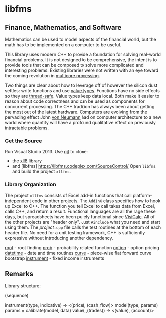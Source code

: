 # libfms
## Finance, Mathematics, and Software

Mathematics can be used to model aspects of the financial world, but the math has to be implemented on a computer to be useful.

This library uses modern C++ to provide a foundation for solving real-world financial problems. 
It is not designed to be comprehensive, the intent is to provide tools that can be composed to solve more complicated and interesting problems. 
Existing libraries were not written with an eye toward the coming revolution in 
[multicore processing](http://www.gotw.ca/publications/concurrency-ddj.htm).

Two things are clear about how to leverage off of however the silicon dust settles: 
write functions and use [value types](http://msdn.microsoft.com/en-us/library/hh438479.aspx). 
Functions have no side effects so they are [thread-safe](http://en.wikipedia.org/wiki/Thread_safety). 
Value types keep data local. Both make it easier to reason about code correctness and can be used as components for concurrent processing. 
The C++ tradition has always been about getting the most out of the latest hardware.
Computers are evolving from the pervading effect 
John [von Neumann](http://en.wikipedia.org/wiki/Von_Neumann_architecture) had on computer architecture to a new world where 
quantity will have a profound qualitative effect on previously intractable problems.

### Get the Source
Run Visual Studio 2013. Use [git](http://msdn.microsoft.com/en-us/library/hh850437.aspx) to clone:
-  the [xll8](http://xll8.codeplex.com/SourceControl/latest) library
-  and [libfms] https://libfms.codeplex.com/SourceControl/
Open `libfms` and build the project `xllfms`.

### Library Organization
The project `xllfms` consists of Excel add-in functions that call platform-independent code in other projects. The `AddInX` class specifies how to hook up Excel to C++. The function you tell Excel to call takes data from Excel, calls C++, and return a result. Functional languages are all the rage these days, but spreadsheets have been purely functional since [VisiCalc](http://www.bricklin.com/firstspreadsheetquestion.htm).
All of the other projects are "header only". Just `#include` what you need and start using them. The *project*`.cpp` file calls the test routines at the bottom of each header file. No need for a unit testing framework, C++ is sufficiently expressive without introducing another dependency.

[root](root/README.md) - root finding
[prob](prob/README.md) - probability related function
[option](option/README.md) - option pricing
[datetime](datetime/README.md) - date and time routines
[curve](curve/README.md) - piece-wise flat forward curve bootstrap
[instrument](instrument/README.md) - fixed income instruments

## Remarks

Library structure:

<tuples>
(sequence)

instrument(type, indicative) -> <(price), (cash_flow)>
model(type, params)
params = calibrate(model, data)
value(<instruments>,<models>,(trades)) -> <(value), (account)>


